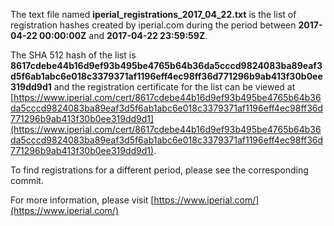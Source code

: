 The text file named **iperial_registrations_2017_04_22.txt** is the list of registration hashes created by iperial.com during the period between **2017-04-22 00:00:00Z** and **2017-04-22 23:59:59Z**.

The SHA 512 hash of the list is **8617cdebe44b16d9ef93b495be4765b64b36da5cccd9824083ba89eaf3d5f6ab1abc6e018c3379371af1196eff4ec98ff36d771296b9ab413f30b0ee319dd9d1** and the registration certificate for the list can be viewed at [https://www.iperial.com/cert/8617cdebe44b16d9ef93b495be4765b64b36da5cccd9824083ba89eaf3d5f6ab1abc6e018c3379371af1196eff4ec98ff36d771296b9ab413f30b0ee319dd9d1](https://www.iperial.com/cert/8617cdebe44b16d9ef93b495be4765b64b36da5cccd9824083ba89eaf3d5f6ab1abc6e018c3379371af1196eff4ec98ff36d771296b9ab413f30b0ee319dd9d1).

To find registrations for a different period, please see the corresponding commit.

For more information, please visit [https://www.iperial.com/](https://www.iperial.com/)

